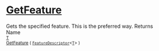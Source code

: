 # [GetFeature](./Signature-100663439.md)

Gets the specified feature. This is the preferred way.
Returns<img width=500/>Name
<br>
<sub>[T](./Signature-100663439.md)</sub><img width=500/><sub>[GetFeature](./Signature-100663439.md) ( [`FeatureDescriptor`](./../FeatureDescriptor-1.md)\<[`T`](./Signature-100663439.md)> )</sub><br>


